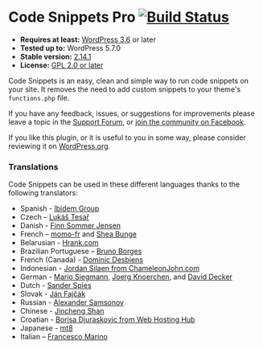 # Code Snippets Pro [![Build Status](https://api.travis-ci.org/sheabunge/code-snippets.svg?branch=develop)](https://travis-ci.org/sheabunge/code-snippets)

* __Requires at least:__ [WordPress 3.6](https://wordpress.org/download/) or later
* __Tested up to:__ WordPress 5.7.0
* __Stable version:__ [2.14.1](https://downloads.wordpress.org/plugin/code-snippets.latest-stable.zip)
* __License:__ [GPL 2.0 or later](license.txt)

Code Snippets is an easy, clean and simple way to run code snippets on your site. It removes the need to add custom snippets to your theme's `functions.php` file.

If you have any feedback, issues, or suggestions for improvements please leave a topic in the [Support Forum](https://wordpress.org/support/plugin/code-snippets), or [join the community on Facebook](https://facebook.com/groups/codesnippetsplugin).

If you like this plugin, or it is useful to you in some way, please consider reviewing it on [WordPress.org](https://wordpress.org/support/view/plugin-reviews/code-snippets).

### Translations

Code Snippets can be used in these different languages thanks to the following translators:

* Spanish - [Ibidem Group](https://www.ibidemgroup.com)
* Czech  – [Lukáš Tesař](mailto:lukastesar03@gmail.com)
* Danish - [Finn Sommer Jensen](https://profiles.wordpress.org/finnsommer/)
* French – [momo-fr](https://www.momofr.net/) and [Shea Bunge](https://sheabunge.com)
* Belarusian - [Hrank.com](https://www.hrank.com)
* Brazilian Portuguese – [Bruno Borges](http://brunoborges.info)
* French (Canada) - [Dominic Desbiens](https://www.dominicdesbiens.com/)
* Indonesian - [Jordan Silaen from ChameleonJohn.com](https://www.chameleonjohn.com/)
* German - [Mario Siegmann](https://web-alltag.de/), [Joerg Knoerchen](https://www.sensorgrafie.de/), and [David Decker](https://deckerweb.de)
* Dutch - [Sander Spies](https://github.com/sander1)
* Slovak - [Ján Fajčák](https://wp.sk)
* Russian - [Alexander Samsonov](http://www.wordpressplugins.ru/administration/code-snippets.html)
* Chinese - [Jincheng Shan](http://shanjincheng.com)
* Croatian - [Borisa Djuraskovic from Web Hosting Hub](https://www.webhostinghub.com/)
* Japanese - [mt8](https://mt8.biz/)
* Italian – [Francesco Marino](https://360fun.net)
